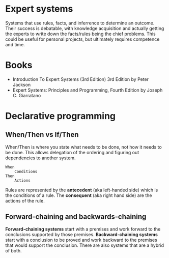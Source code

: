 # Expert systems

Systems that use rules, facts, and inferrence to determine an outcome. Their success is debatable, with knowledge acquisition and actually getting the experts to write down the facts/rules being the chief problems. This could be useful for personal projects, but ultimately requires competence and time.


# Books

- Introduction To Expert Systems (3rd Edition) 3rd Edition by Peter Jackson
- Expert Systems: Principles and Programming, Fourth Edition by Joseph C. Giarratano


# Declarative programming


## When/Then vs If/Then

When/Then is where you state what needs to be done, not how it needs to be done. This allows delegation of the ordering and figuring out dependencies to another system.

```
When
    Conditions
Then
    Actions
```

Rules are represented by the **antecedent** (aka left-handed side) which is the conditions of a rule. The **consequent** (aka right hand side) are the actions of the rule.


## Forward-chaining and backwards-chaining

**Forward-chaining systems** start with a premises and work forward to the conclusions supported by those premises. **Backward-chaining systems** start with a conclusion to be proved and work backward to the premises that would support the conclusion. There are also systems that are a hybrid of both.